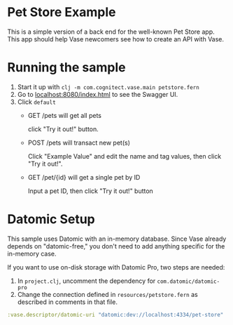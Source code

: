 # Pet Store Example

This is a simple version of a back end for the well-known Pet Store
app. This app should help Vase newcomers see how to create an API with
Vase.

# Running the sample

1. Start it up with `clj -m com.cognitect.vase.main petstore.fern`
2. Go to [localhost:8080/index.html](http://localhost:8080/index.html)
   to see the Swagger UI.
3. Click `default`
    - GET /pets will get all pets

      click "Try it out!" button.

    - POST /pets will transact new pet(s)

      Click "Example Value" and edit the name and tag values, then click "Try it out!".

    - GET /pet/{id} will get a single pet by ID

      Input a pet ID, then click "Try it out!" button

# Datomic Setup

This sample uses Datomic with an in-memory database. Since Vase
already depends on "datomic-free," you don't need to add anything
specific for the in-memory case.

If you want to use on-disk storage with Datomic Pro, two steps are
needed:

1. In `project.clj`, uncomment the dependency for `com.datomic/datomic-pro`
2. Change the connection defined in `resources/petstore.fern` as
   described in comments in that file.

```clojure
:vase.descriptor/datomic-uri "datomic:dev://localhost:4334/pet-store"
```
